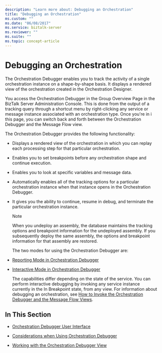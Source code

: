 ```yaml
---
description: "Learn more about: Debugging an Orchestration"
title: "Debugging an Orchestration"
ms.custom: ""
ms.date: "06/08/2017"
ms.service: biztalk-server
ms.reviewer: ""
ms.suite: ""
ms.topic: concept-article
---
```

# Debugging an Orchestration
The Orchestration Debugger enables you to track the activity of a single orchestration instance on a shape-by-shape basis. It displays a rendered view of the orchestration created in the Orchestration Designer.  
  
 You access the Orchestration Debugger in the Group Overview Page in the BizTalk Server Administration Console.  This is done from the output of a tracking query through a shortcut menu by right-clicking any service or message instance associated with an orchestration type. Once you're in i this page, you can switch back and forth between the Orchestration Debugger and the Message Flow view.  
  
 The Orchestration Debugger provides the following functionality:  
  
- Displays a rendered view of the orchestration in which you can replay each processing step for that particular orchestration.  
  
- Enables you to set breakpoints before any orchestration shape and continue execution.  
  
- Enables you to look at specific variables and message data.  
  
- Automatically enables all of the tracking options for a particular orchestration instance when that instance opens in the Orchestration Debugger.  
  
- It gives you the ability to continue, resume in debug, and terminate the particular orchestration instance.  
  
  > [!NOTE]
  >  When you undeploy an assembly, the database maintains the tracking options and breakpoint information for the undeployed assembly. If you subsequently deploy the same assembly, the options and breakpoint information for that assembly are restored.  
  
  The two modes for using the Orchestration Debugger are:  
  
- [Reporting Mode in Orchestration Debugger](../core/reporting-mode-in-orchestration-debugger.md)  
  
- [Interactive Mode in Orchestration Debugger](../core/interactive-mode-in-orchestration-debugger.md)  
  
  The capabilities differ depending on the state of the service. You can perform interactive debugging by invoking any service instance currently in the In Breakpoint state, from any view. For information about debugging an orchestration, see [How to Invoke the Orchestration Debugger and the Message Flow Views](../core/how-to-invoke-the-orchestration-debugger-and-the-message-flow-views.md).  
  
## In This Section  
  
-   [Orchestration Debugger User Interface](../core/orchestration-debugger-user-interface.md)  
  
-   [Considerations when Using Orchestration Debugger](../core/considerations-when-using-orchestration-debugger.md)  
  
-   [Working with the Orchestration Debugger View](../core/working-with-the-orchestration-debugger-view.md)
